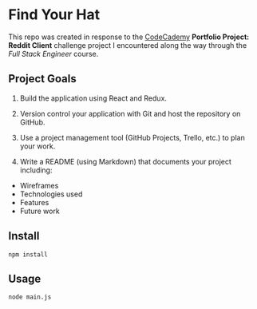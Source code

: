 # Find Your Hat

This repo was created in response to the [CodeCademy](https://www.codecademy.com/) **Portfolio Project: Reddit Client** challenge project I encountered along the way through the _Full Stack Engineer_ course.

## Project Goals
1. Build the application using React and Redux.

2. Version control your application with Git and host the repository on GitHub.

3. Use a project management tool (GitHub Projects, Trello, etc.) to plan your work.

4. Write a README (using Markdown) that documents your project including:
 - Wireframes
 - Technologies used
 - Features
 - Future work


## Install

```
npm install
```

## Usage

```
node main.js
```
